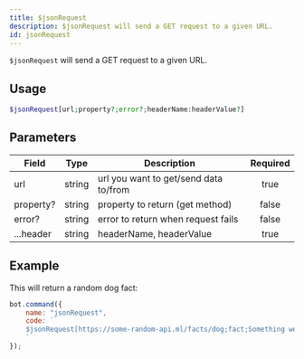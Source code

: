 ```yaml
---
title: $jsonRequest
description: $jsonRequest will send a GET request to a given URL.
id: jsonRequest
---
```


`$jsonRequest` will send a GET request to a given URL.

## Usage

```php
$jsonRequest[url;property?;error?;headerName:headerValue?]
```

## Parameters

| Field     | Type   | Description                           | Required |
|-----------|--------|---------------------------------------|:--------:|
| url       | string | url you want to get/send data to/from |   true   |
| property? | string | property to return (get method)       |  false   |
| error?    | string | error to return when request fails    |  false   |
| ...header | string | headerName, headerValue               |   true   |

## Example

This will return a random dog fact:

```javascript
bot.command({
    name: "jsonRequest",
    code: `
    $jsonRequest[https://some-random-api.ml/facts/dog;fact;Something went wrong.]
    `
});
```